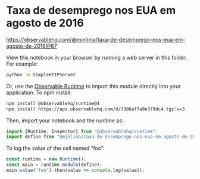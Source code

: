 # Taxa de desemprego nos EUA em agosto de 2016

https://observablehq.com/@mjnlima/taxa-de-desemprego-nos-eua-em-agosto-de-2016@87

View this notebook in your browser by running a web server in this folder. For
example:

~~~sh
python -m SimpleHTTPServer
~~~

Or, use the [Observable Runtime](https://github.com/observablehq/runtime) to
import this module directly into your application. To npm install:

~~~sh
npm install @observablehq/runtime@4
npm install https://api.observablehq.com/d/7386af7a9e379dc4.tgz?v=3
~~~

Then, import your notebook and the runtime as:

~~~js
import {Runtime, Inspector} from "@observablehq/runtime";
import define from "@mjnlima/taxa-de-desemprego-nos-eua-em-agosto-de-2016";
~~~

To log the value of the cell named “foo”:

~~~js
const runtime = new Runtime();
const main = runtime.module(define);
main.value("foo").then(value => console.log(value));
~~~
